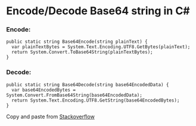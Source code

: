 # Encode/Decode Base64 string in C#

### Encode:
```
public static string Base64Encode(string plainText) {
  var plainTextBytes = System.Text.Encoding.UTF8.GetBytes(plainText);
  return System.Convert.ToBase64String(plainTextBytes);
}
```

### Decode:
```
public static string Base64Decode(string base64EncodedData) {
  var base64EncodedBytes = System.Convert.FromBase64String(base64EncodedData);
  return System.Text.Encoding.UTF8.GetString(base64EncodedBytes);
}
```

Copy and paste from [Stackoverflow](https://stackoverflow.com/questions/11743160/how-do-i-encode-and-decode-a-base64-string)
